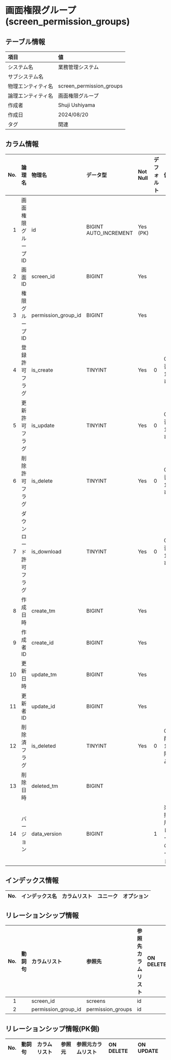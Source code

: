 # 画面権限グループ (screen_permission_groups)

## テーブル情報

| 項目                           | 値                                                                                                   |
|:-------------------------------|:-----------------------------------------------------------------------------------------------------|
| システム名                     | 業務管理システム                                                                                     |
| サブシステム名                 |                                                                                                      |
| 物理エンティティ名             | screen_permission_groups                                                                             |
| 論理エンティティ名             | 画面権限グループ                                                                                     |
| 作成者                         | Shuji Ushiyama                                                                                       |
| 作成日                         | 2024/08/20                                                                                           |
| タグ                           | 関連                                                                                                 |



## カラム情報

| No. | 論理名                         | 物理名                         | データ型                       | Not Null | デフォルト           | 備考                           |
|----:|:-------------------------------|:-------------------------------|:-------------------------------|:---------|:---------------------|:-------------------------------|
|   1 | 画面権限グループID             | id                             | BIGINT AUTO_INCREMENT          | Yes (PK) |                      |                                |
|   2 | 画面ID                         | screen_id                      | BIGINT                         | Yes      |                      |                                |
|   3 | 権限グループID                 | permission_group_id            | BIGINT                         | Yes      |                      |                                |
|   4 | 登録許可フラグ                 | is_create                      | TINYINT                        | Yes      | 0                    | 0:拒否 1:許可                  |
|   5 | 更新許可フラグ                 | is_update                      | TINYINT                        | Yes      | 0                    | 0:拒否 1:許可                  |
|   6 | 削除許可フラグ                 | is_delete                      | TINYINT                        | Yes      | 0                    | 0:拒否 1:許可                  |
|   7 | ダウンロード許可フラグ         | is_download                    | TINYINT                        | Yes      | 0                    | 0:拒否 1:許可                  |
|   8 | 作成日時                       | create_tm                      | BIGINT                         | Yes      |                      |                                |
|   9 | 作成者ID                       | create_id                      | BIGINT                         | Yes      |                      |                                |
|  10 | 更新日時                       | update_tm                      | BIGINT                         | Yes      |                      |                                |
|  11 | 更新者ID                       | update_id                      | BIGINT                         | Yes      |                      |                                |
|  12 | 削除済フラグ                   | is_deleted                     | TINYINT                        | Yes      | 0                    | 0:未削除 1:削除済み            |
|  13 | 削除日時                       | deleted_tm                     | BIGINT                         |          |                      |                                |
|  14 | バージョン                     | data_version                   | BIGINT                         |          | 1                    | 楽観排他用。レコードのバージョン |



## インデックス情報

| No. | インデックス名                 | カラムリスト                             | ユニーク   | オプション                     | 
|----:|:-------------------------------|:-----------------------------------------|:-----------|:-------------------------------|



## リレーションシップ情報

| No. | 動詞句                         | カラムリスト                             | 参照先                         | 参照先カラムリスト                       | ON DELETE    | ON UPDATE    |
|----:|:-------------------------------|:-----------------------------------------|:-------------------------------|:-----------------------------------------|:-------------|:-------------|
|   1 |                                | screen_id                                | screens                        | id                                       |              |              |
|   2 |                                | permission_group_id                      | permission_groups              | id                                       |              |              |



## リレーションシップ情報(PK側)

| No. | 動詞句                         | カラムリスト                             | 参照元                         | 参照元カラムリスト                       | ON DELETE    | ON UPDATE    |
|----:|:-------------------------------|:-----------------------------------------|:-------------------------------|:-----------------------------------------|:-------------|:-------------|


